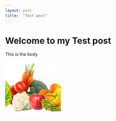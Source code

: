 ```yaml
---
layout: post
title:  "Test post"
---
```

# Welcome to my Test post
This is the body

![Food](/assets/food.png)
